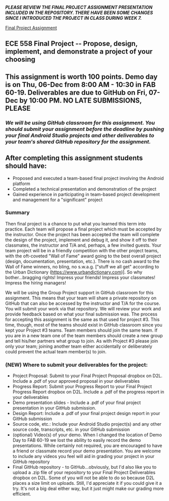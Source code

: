 <b><i> PLEASE REVIEW THE FINAL PROJECT ASSIGNMENT PRESENTATION INCLUDED IN THE REPOSITORY.  THERE HAVE BEEN SOME CHANGES SINCE I INTRODUCED THE PROJECT IN CLASS DURING WEEK 7.</i></b>

[Final Project Assignment](./final_project_assignment.pdf)

## ECE 558 Final Project -- Propose, design, implement, and demonstrate a project of your choosing
## <b>This assignment is worth 100 points.  Demo day is  on Thu, 06-Dec from 8:00 AM - 10:30 in FAB 60-19.  Deliverables are due to GitHub on Fri, 07-Dec by 10:00 PM. NO LATE SUBMISSIONS, PLEASE </b>

### <i> We will be using GitHub classroom for this assignment.  You should submit your assignment before the deadline by pushing your final Android Studio projects and other deliverables to your team's shared GitHub repository for the assignment.</i>

## After completing this assignment students should have:
- Proposed and executed a team-based final project involving the Android platform
- Completed a technical presentation and demonstration of the project
- Gained experience in participating in team-based project development and management for a "significant" project


### Summary

Then final project is a chance to put what you learned this term into practice.  Each team will propose a final project which must be accepted by the instructor.  Once the project has been accepted the team will complete the design of the project, implement and debug it, and show it off to their classmates, the instructor and T/A and, perhaps, a few invited guests.  Your team project will be in a friendly competition with the other project teams, with the oft-coveted "Wall of Fame" award going to the best overall project (design, documentation, presentation, etc.).  There is no cash award to the Wall of Fame winners, no bling, no s.w.a.g. ["stuff we all get" according to the Urban Dictionary (https://www.urbandictionary.com)].  So why bother...bragging rights!  Impress your friends!  Impress your classmates!  Impress the hiring managers!

We will be using the Group Project support in GitHub classroom for this assignment.  This means that your team will share a private repository on GitHub that can also be accessed by the instructor and T/A for the course. You will submit your work via that repository.  We will review your work and provide feedback based on what your final submission was.  The process for accepting this assignment is the same as that used for project #3.  This time, though, most of the teams should exist in GitHub classroom since you kept your Project #3 teams. Team members should join the same team.  If you are in a new team one of the team members should create a new group and tell his/her partners what group to join.  As with Project #3 please join only your team;  joining another team either accidentally or deliberately could prevent the actual team member(s) to join.

### (NEW) Where to submit your deliverables for the project:
- Project Proposal:  Submit to your Final Project Proposal dropbox on D2L.  Include a .pdf of your approved proposal in your deliverables
- Progress Report:  Submit your Progress Report to your Final Project Progress Report dropbox on D2L.  Include a .pdf of the progress report in your deliverables
- Demo presentation slides - Include  a .pdf of your final project presentation in your GitHub submission.
- Design Report:  Include a .pdf of your final project design report in your GitHub submission
- Source code, etc.: Include your Android Studio project(s) and any other source code, transcripts, etc. in your GitHub submission
- (optional) Video(s) of your demo.  When I changed the location of Demo Day to FAB 60-19 we lost the ability to easily record the demo presentations.  While certainly not required, you are encouraged to have a friend or classmate record your demo presentation. You are welcome to include any videos you feel will aid in grading your project in your GitHub repository
- Final GitHub repository - to GitHub...obviously, but I'd also like you to upload a .zip file of your repository to your Final Project Deliverables dropbox on D2L.  Some of you will  not be able to do so because D2L places a size limit on uploads.  Still,  I'd appreciate it if you could give it a try.  It's not a big deal either way, but it just might make our grading more efficient.
